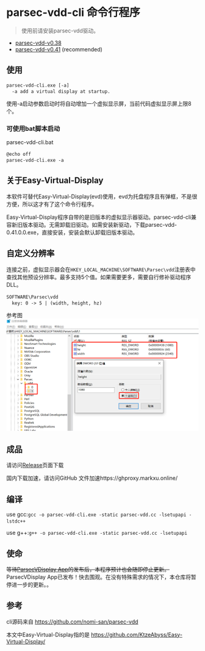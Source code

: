 # parsec-vdd-cli 命令行程序

> 使用前请安装parsec-vdd驱动。

- [parsec-vdd-v0.38](https://builds.parsec.app/vdd/parsec-vdd-0.38.0.0.exe)
- [parsec-vdd-v0.41](https://builds.parsec.app/vdd/parsec-vdd-0.41.0.0.exe) (recommended)

## 使用
```
parsec-vdd-cli.exe [-a]
  -a add a virtual display at startup.
```
使用-a启动参数启动时将自动增加一个虚拟显示屏，当前代码虚拟显示屏上限8个。

### 可使用bat脚本启动
parsec-vdd-cli.bat
```
@echo off
parsec-vdd-cli.exe -a
```

## 关于Easy-Virtual-Display
本软件可替代Easy-Virtual-Display(evd)使用，evd为托盘程序且有弹框，不是很方便，所以这才有了这个命令行程序。

Easy-Virtual-Display程序自带的是旧版本的虚拟显示器驱动。parsec-vdd-cli兼容新旧版本驱动。无需卸载旧驱动。如需安装新驱动，下载parsec-vdd-0.41.0.0.exe，直接安装，安装会默认卸载旧版本驱动。

## 自定义分辨率
连接之前，虚拟显示器会在`HKEY_LOCAL_MACHINE\SOFTWARE\Parsec\vdd`注册表中查找其他预设分辨率。最多支持5个值。如果需要更多，需要自行修补驱动程序DLL。

```
SOFTWARE\Parsec\vdd
  key: 0 -> 5 | (width, height, hz)
```

参考图
![自定义分辨率注册表参考图](regedit.png)

## 成品
请访问[Release](https://github.com/HaliComing/parsec-vdd-cli/releases)页面下载

国内下载加速，请访问GitHub 文件加速https://ghproxy.markxu.online/
## 编译
use gcc:`gcc -o parsec-vdd-cli.exe -static parsec-vdd.cc -lsetupapi -lstdc++`

use g++:`g++ -o parsec-vdd-cli.exe -static parsec-vdd.cc -lsetupapi`

## 使命
~~等待[ParsecVDisplay App](https://github.com/nomi-san/parsec-vdd)的发布后，本程序预计也会随即停止更新。~~
ParsecVDisplay App已发布！快去围观。在没有特殊需求的情况下，本仓库将暂停进一步的更新。。

## 参考

cli源码来自 https://github.com/nomi-san/parsec-vdd 

本文中Easy-Virtual-Display指的是 https://github.com/KtzeAbyss/Easy-Virtual-Display/ 
